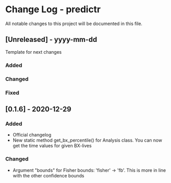 
# Change Log - predictr
All notable changes to this project will be documented in this file.
 
## [Unreleased] - yyyy-mm-dd
 
Template for next changes
 
### Added
 
### Changed
 
### Fixed
 
## [0.1.6] - 2020-12-29
 
### Added
- Official changelog
- New static method get_bx_percentile() for Analysis class. You can now get the time values for given BX-lives

### Changed
  
- Argument "bounds" for Fisher bounds: 'fisher' -> 'fb'. This is more in line with the other confidence bounds
